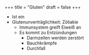 +++
title = "Gluten"
draft = false
+++

-   Ist ein
-   Glutenunverträglichkeit: Zöliakie
    -   Immunsystem greift Eiweiß an
    -   Es kommt zu Entzündungen
        -   Darmzellen werden zerstört
        -   Bauchkrämpfe
        -   Durchfall